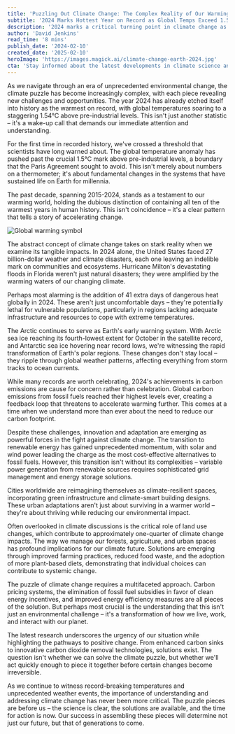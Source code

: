 ```yaml
---
title: 'Puzzling Out Climate Change: The Complex Reality of Our Warming World'
subtitle: '2024 Marks Hottest Year on Record as Global Temps Exceed 1.5°C'
description: '2024 marks a critical turning point in climate change as global temperatures exceed 1.54°C above pre-industrial levels. With record-breaking heat, unprecedented weather events, and mounting environmental challenges, the article explores the complex reality of our warming world and the urgent need for comprehensive solutions.'
author: 'David Jenkins'
read_time: '8 mins'
publish_date: '2024-02-10'
created_date: '2025-02-10'
heroImage: 'https://images.magick.ai/climate-change-earth-2024.jpg'
cta: 'Stay informed about the latest developments in climate science and sustainable solutions. Follow us on LinkedIn for regular updates on environmental innovations and strategies for a sustainable future.'
---
```


As we navigate through an era of unprecedented environmental change, the climate puzzle has become increasingly complex, with each piece revealing new challenges and opportunities. The year 2024 has already etched itself into history as the warmest on record, with global temperatures soaring to a staggering 1.54°C above pre-industrial levels. This isn't just another statistic – it's a wake-up call that demands our immediate attention and understanding.

For the first time in recorded history, we've crossed a threshold that scientists have long warned about. The global temperature anomaly has pushed past the crucial 1.5°C mark above pre-industrial levels, a boundary that the Paris Agreement sought to avoid. This isn't merely about numbers on a thermometer; it's about fundamental changes in the systems that have sustained life on Earth for millennia.

The past decade, spanning 2015-2024, stands as a testament to our warming world, holding the dubious distinction of containing all ten of the warmest years in human history. This isn't coincidence – it's a clear pattern that tells a story of accelerating change.

![Global warming symbol](https://i.magick.ai/PIXE/1739200321971_magick_img.webp)

The abstract concept of climate change takes on stark reality when we examine its tangible impacts. In 2024 alone, the United States faced 27 billion-dollar weather and climate disasters, each one leaving an indelible mark on communities and ecosystems. Hurricane Milton's devastating floods in Florida weren't just natural disasters; they were amplified by the warming waters of our changing climate.

Perhaps most alarming is the addition of 41 extra days of dangerous heat globally in 2024. These aren't just uncomfortable days – they're potentially lethal for vulnerable populations, particularly in regions lacking adequate infrastructure and resources to cope with extreme temperatures.

The Arctic continues to serve as Earth's early warning system. With Arctic sea ice reaching its fourth-lowest extent for October in the satellite record, and Antarctic sea ice hovering near record lows, we're witnessing the rapid transformation of Earth's polar regions. These changes don't stay local – they ripple through global weather patterns, affecting everything from storm tracks to ocean currents.

While many records are worth celebrating, 2024's achievements in carbon emissions are cause for concern rather than celebration. Global carbon emissions from fossil fuels reached their highest levels ever, creating a feedback loop that threatens to accelerate warming further. This comes at a time when we understand more than ever about the need to reduce our carbon footprint.

Despite these challenges, innovation and adaptation are emerging as powerful forces in the fight against climate change. The transition to renewable energy has gained unprecedented momentum, with solar and wind power leading the charge as the most cost-effective alternatives to fossil fuels. However, this transition isn't without its complexities – variable power generation from renewable sources requires sophisticated grid management and energy storage solutions.

Cities worldwide are reimagining themselves as climate-resilient spaces, incorporating green infrastructure and climate-smart building designs. These urban adaptations aren't just about surviving in a warmer world – they're about thriving while reducing our environmental impact.

Often overlooked in climate discussions is the critical role of land use changes, which contribute to approximately one-quarter of climate change impacts. The way we manage our forests, agriculture, and urban spaces has profound implications for our climate future. Solutions are emerging through improved farming practices, reduced food waste, and the adoption of more plant-based diets, demonstrating that individual choices can contribute to systemic change.

The puzzle of climate change requires a multifaceted approach. Carbon pricing systems, the elimination of fossil fuel subsidies in favor of clean energy incentives, and improved energy efficiency measures are all pieces of the solution. But perhaps most crucial is the understanding that this isn't just an environmental challenge – it's a transformation of how we live, work, and interact with our planet.

The latest research underscores the urgency of our situation while highlighting the pathways to positive change. From enhanced carbon sinks to innovative carbon dioxide removal technologies, solutions exist. The question isn't whether we can solve the climate puzzle, but whether we'll act quickly enough to piece it together before certain changes become irreversible.

As we continue to witness record-breaking temperatures and unprecedented weather events, the importance of understanding and addressing climate change has never been more critical. The puzzle pieces are before us – the science is clear, the solutions are available, and the time for action is now. Our success in assembling these pieces will determine not just our future, but that of generations to come.